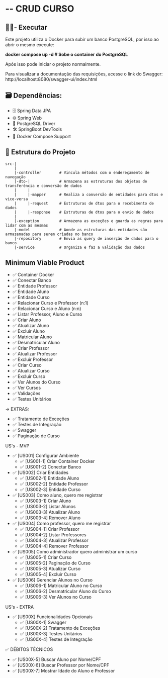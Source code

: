# -- CRUD CURSO

## 🧑🏻- Executar
  Este projeto utiliza o Docker para subir um banco PostgreSQL, por isso ao abrir o mesmo execute:
  
  **docker compose up -d    # Sobe o container do PostgreSQL**
  
  Após isso pode iniciar o projeto normalmente. 
  
  Para visualizar a documentação das requisições, acesse o link do Swagger: http://localhost:8080/swagger-ui/index.html

## 🗃️ **Dependências:** 
- 🗄️ Spring Data JPA 
- 🌐  Spring Web 
- 📃 PostgreSQL Driver 
- 🛠️ SpringBoot DevTools 
- 🐋 Docker Compose Support 
 
## 📂 Estrutura do Projeto
    src-|
        |
        |-controller        # Vincula métodos com o endereçamento de navegação
        |-dto-|             # Armazena as estruturas dos objetos de transferência e conversão de dados
        |     |
        |     |-mapper      # Realiza a conversão de entidades para dtos e vice-versa
        |     |-request     # Estruturas de dtos para o recebimento de dados
        |     |-response    # Estruturas de dtos para o envio de dados
        |
        |-exception         # Armazena as exceções e guarda as regras para lidar com as mesmas
        |-model             # Aonde as estruturas das entidades são armazenadas para serem criadas no banco
        |-repository        # Envia as query de inserção de dados para o banco
        |-service           # Organiza e faz a validação dos dados

## Minimum Viable Product
- ✅ Container Docker
- ✅ Conectar Banco
- ✅ Entidade Professor
- ✅ Entidade Aluno
- ✅ Entidade Curso
- ✅ Relacionar Curso e Professor (n:1)
- ✅ Relacionar Curso e Aluno (n:n)
- ✅ Listar Professor, Aluno e Curso
- ✅ Criar Aluno
- ✅ Atualizar Aluno
- ✅ Excluir Aluno
- ✅ Matricular Aluno
- ✅ Desmatricular Aluno
- ✅ Criar Professor
- ✅ Atualizar Professor
- ✅ Excluir Professor
- ✅ Criar Curso
- ✅ Atualizar Curso
- ✅ Excluir Curso
- ✅ Ver Alunos do Curso
- ✅ Ver Cursos
- ✅ Validações
- ✅ Testes Unitários
 
-> EXTRAS:
- ✅ Tratamento de Exceções
- ✅ Testes de Integração
- ✅ Swagger
- ✅ Paginação de Curso
 
US's - MVP
- ✅ [US001] Configurar Ambiente
    - ✅ [US001-1] Criar Container Docker
    - ✅ [US001-2] Conectar Banco
- ✅ [US002] Criar Entidades
    - ✅ [US002-1] Entidade Aluno
    - ✅ [US002-2] Entidade Professor
    - ✅ [US002-3] Entidade Curso
- ✅ [US003] Como aluno, quero me registrar
    - ✅ [US003-1] Criar Aluno
    - ✅ [US003-2] Listar Alunos
    - ✅ [US003-3] Atualizar Aluno
    - ✅ [US003-4] Remover Aluno
- ✅ [US004] Como professor, quero me registrar
    - ✅ [US004-1] Criar Professor
    - ✅ [US004-2] Listar Professores
    - ✅ [US004-3] Atualizar Professor
    - ✅ [US004-4] Remover Professor
- ✅ [US005] Como administrador quero administrar um curso
    - ✅ [US005-1] Criar Curso
    - ✅ [US005-2] Paginação de Curso
    - ✅ [US005-3] Atualizar Curso
    - ✅ [US005-4] Excluir Curso
- ✅ [US006] Gerenciar Alunos no Curso
    - ✅ [US006-1] Matricular Aluno no Curso
    - ✅ [US006-2] Desmatricular Aluno do Curso
    - ✅ [US006-3] Ver Alunos no Curso

US's - EXTRA
- ✅ [US00X] Funcionalidades Opcionais
    - ✅ [US00X-1] Swagger
    - ✅ [US00X-2] Tratamento de Exceções
    - ✅ [US00X-3] Testes Unitários
    - ✅ [US00X-4] Testes de Integração

✅ DÉBITOS TÉCNICOS

- ✅ [US00X-5] Buscar Aluno por Nome/CPF
- ✅ [US00X-6] Buscar Professor por Nome/CPF
- ✅ [US00X-7] Mostrar Idade do Aluno e Professor
    